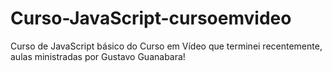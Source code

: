 # Curso-JavaScript-cursoemvideo
 Curso de JavaScript básico do Curso em Vídeo que terminei recentemente, aulas ministradas por Gustavo Guanabara!
